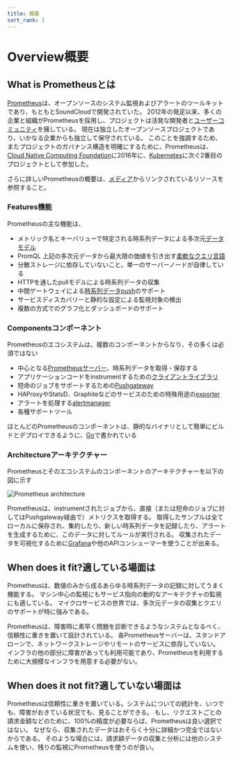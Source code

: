 ```yaml
---
title: 概要
sort_rank: 1
---
```


# <span class="anchor-text-supplement">Overview</span>概要

## <span class="anchor-text-supplement">What is </span>Prometheusとは

[Prometheus](https://github.com/prometheus)は、オープンソースのシステム監視およびアラートのツールキットであり、もともとSoundCloudで開発されていた。
2012年の発足以来、多くの企業と組織がPrometheusを採用し、プロジェクトは活発な開発者と[ユーザーコミュニティ](https://prometheus.io/community/)を擁している。
現在は独立したオープンソースプロジェクトであり、いかなる企業からも独立して保守されている。
このことを強調するため、またプロジェクトのガバナンス構造を明確にするために、Prometheusは、[Cloud Native Computing Foundation](https://cncf.io/)に2016年に、[Kubernetes](http://kubernetes.io/)に次ぐ2番目のプロジェクトとして参加した。

さらに詳しいPrometheusの概要は、[メディア](/ja/docs/introduction/media/)からリンクされているリソースを参照すること。

### <span class="anchor-text-supplement">Features</span>機能

Prometheusの主な機能は、

* メトリック名とキーバリューで特定される時系列データによる多次元[データモデル](/ja/docs/concepts/data_model/)
* PromQL 上記の多次元データから最大限の価値を引き出す[柔軟なクエリ言語](/ja/docs/prometheus/latest/querying/basics/)
* 分散ストレージに依存していないこと。単一のサーバーノードが自律している
* HTTPを通したpullモデルによる時系列データの収集
* 中間ゲートウェイによる[時系列データpush](/ja/docs/instrumenting/pushing/)のサポート
* サービスディスカバリーと静的な設定による監視対象の検出
* 複数の方式でのグラフ化とダッシュボードのサポート

### <span class="anchor-text-supplement">Components</span>コンポーネント

Prometheusのエコシステムは、複数のコンポーネントからなり、その多くは必須ではない

* 中心となる[Prometheusサーバー](https://github.com/prometheus/prometheus)、時系列データを取得・保存する
* アプリケーションコードをinstrumentするための[クライアントライブラリ](/ja/docs/instrumenting/clientlibs/)
* 短命のジョブをサポートするための[Pushgateway](https://github.com/prometheus/pushgateway)
* HAProxyやStatsD、Graphiteなどのサービスのための特殊用途の[exporter](/ja/docs/instrumenting/exporters/)
* アラートを処理する[alertmanager](https://github.com/prometheus/alertmanager)
* 各種サポートツール

ほとんどのPrometheusのコンポーネントは、静的なバイナリとして簡単にビルドとデプロイできるように、[Go](https://golang.org/)で書かれている

### <span class="anchor-text-supplement">Architecture</span>アーキテクチャー

Prometheusとそのエコシステムのコンポーネントのアーキテクチャーを以下の図に示す

![Prometheus architecture](/assets/architecture.png)

Prometheusは、instrumentされたジョブから、直接（または短命のジョブに対してはPushgateway経由で）メトリクスを取得する。
取得したサンプルは全てローカルに保存され、集約したり、新しい時系列データを記録したり、アラートを生成するために、このデータに対してルールが実行される。
収集されたデータを可視化するために[Grafana](https://grafana.com/)や他のAPIコンシューマーを使うことが出来る。

## <span class="anchor-text-supplement">When does it fit?</span>適している場面は

Prometheusは、数値のみから成るあらゆる時系列データの記録に対してうまく機能する。
マシン中心の監視にもサービス指向の動的なアーキテクチャの監視にも適している。
マイクロサービスの世界では、多次元データの収集とクエリのサポートが特に強みである。

Prometheusは、障害時に素早く問題を診断できるようなシステムとなるべく、信頼性に重きを置いて設計されている。
各Prometheusサーバーは、スタンドアローンで、ネットワークストレージやリモートのサービスに依存していない。
インフラの他の部分に障害があっても利用可能であり、Prometheusを利用するために大規模なインフラを用意する必要がない。


## <span class="anchor-text-supplement">When does it not fit?</span>適していない場面は

Prometheusは信頼性に重きを置いている。システムについての統計を、いつでも、障害がおきている状況でも、見ることができる。
もし、リクエストごとの請求金額などのために、100%の精度が必要ならば、Prometheusは良い選択ではない。
なぜなら、収集されたデータはおそらく十分に詳細かつ完全ではないからである。
そのような場合には、請求額データの収集と分析には他のシステムを使い、残りの監視にPrometheusを使うのが良い。
